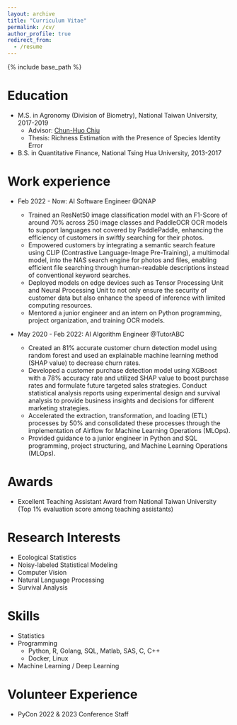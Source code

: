 ```yaml
---
layout: archive
title: "Curriculum Vitae"
permalink: /cv/
author_profile: true
redirect_from:
  - /resume
---
```


{% include base_path %}

Education
======
* M.S. in Agronomy (Division of Biometry), National Taiwan University, 2017-2019
  * Advisor: [Chun-Huo Chiu](https://scholars.lib.ntu.edu.tw/cris/rp/rp08410/information.html)
  * Thesis: Richness Estimation with the Presence of Species Identity Error
* B.S. in Quantitative Finance, National Tsing Hua University, 2013-2017

Work experience
======
* Feb 2022 - Now: AI Software Engineer @QNAP
  * Trained an ResNet50 image classification model with an F1-Score of around 70% across 250 image classes and PaddleOCR OCR models to support languages not covered by PaddlePaddle, enhancing the efficiency of customers in swiftly searching for their photos.
  * Empowered customers by integrating a semantic search feature using CLIP (Contrastive Language-Image Pre-Training), a multimodal model, into the NAS search engine for photos and files, enabling efficient file searching through human-readable descriptions instead of conventional keyword searches.
  * Deployed models on edge devices such as Tensor Processing Unit and Neural Processing Unit to not only ensure the security of customer data but also enhance the speed of inference with limited computing resources.
  * Mentored a junior engineer and an intern on Python programming, project organization, and training OCR models.

* May 2020 - Feb 2022: AI Algorithm Engineer @TutorABC
  * Created an 81% accurate customer churn detection model using random forest and used an explainable machine learning method (SHAP value) to decrease churn rates.
  * Developed a customer purchase detection model using XGBoost with a 78% accuracy rate and utilized SHAP value to boost purchase rates and formulate future targeted sales strategies.
Conduct statistical analysis reports using experimental design and survival analysis to provide business insights and decisions for different marketing strategies.
  * Accelerated the extraction, transformation, and loading (ETL) processes by 50% and consolidated these processes through the implementation of Airflow for Machine Learning Operations (MLOps).
  * Provided guidance to a junior engineer in Python and SQL programming, project structuring, and Machine Learning Operations (MLOps).

Awards
======
* Excellent Teaching Assistant Award from National Taiwan University (Top 1% evaluation score among teaching assistants)

Research Interests
======
* Ecological Statistics
* Noisy-labeled Statistical Modeling
* Computer Vision
* Natural Language Processing
* Survival Analysis

Skills
======
* Statistics
* Programming
  * Python, R, Golang, SQL, Matlab, SAS, C, C++
  * Docker, Linux
* Machine Learning / Deep Learning
  
Volunteer Experience
======
* PyCon 2022 & 2023 Conference Staff
